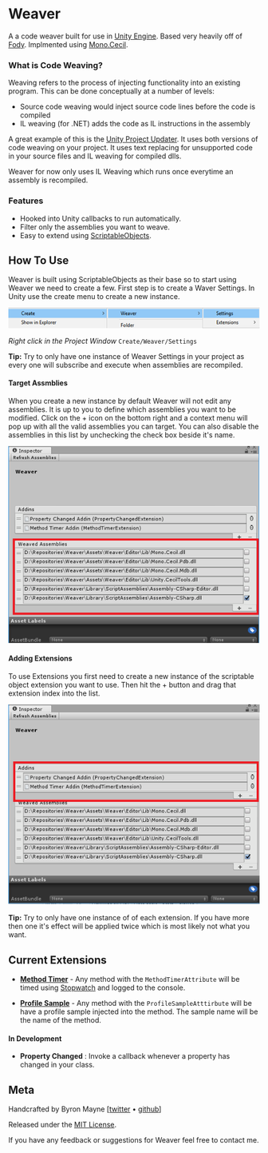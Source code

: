 # Weaver
A a code weaver built for use in [Unity Engine](https://unity3d.com/). Based very heavily off of [Fody](https://github.com/Fody/Fody). Implmented using [Mono.Cecil](http://www.mono-project.com/docs/tools+libraries/libraries/Mono.Cecil/).



### What is Code Weaving?
Weaving refers to the process of injecting functionality into an existing program. This can be done conceptually at a number of levels:

* Source code weaving would inject source code lines before the code is compiled
* IL weaving (for .NET) adds the code as IL instructions in the assembly


A great example of this is the [Unity Project Updater](https://docs.unity3d.com/Manual/APIUpdater.html). It uses both versions of code weaving on your project. It uses text replacing for unsupported code in your source files and IL weaving for compiled dlls.

Weaver for now only uses IL Weaving which runs once everytime an assembly is recompiled. 

### Features
* Hooked into Unity callbacks to run automatically. 
* Filter only the assemblies you want to weave. 
* Easy to extend using [ScriptableObjects](https://docs.unity3d.com/ScriptReference/ScriptableObject.html).


## How To Use
Weaver is built using ScriptableObjects as their base so to start using Weaver we need to create a few. First step is to create a Waver Settings. In Unity use the create menu to create a new instance. 


![](./docs/Weaver_CreateSettings.png)

*Right click in the Project Window* `Create/Weaver/Settings`


**Tip:** Try to only have one instance of Weaver Settings in your project as every one will subscribe and execute when assemblies are recompiled. 


#### Target Assmblies
When you create a new instance by default Weaver will not edit any assemblies. It is up to you to define which assemblies you want to be modified. Click on the + icon on the bottom right and a context menu will pop up with all the valid assemblies you can target. You can also disable the assemblies in this list by unchecking the check box beside it's name. 

![](./docs/Weaver_Assemblies.png)


#### Adding Extensions
To use Extensions you first need to create a new instance of the scriptable object extension you want to use. Then hit the + button and drag that extension index into the list. 

![](./docs/Weaver_Extensions.png)

**Tip:** Try to only have one instance of of each extension. If you have more then one it's effect will be applied twice which is most likely not what you want. 

## Current Extensions
* [**Method Timer**](./Assets/Weaver/Addins/MethodTimer/README.md) - Any method with the `MethodTimerAttribute` will be timed using [Stopwatch](https://msdn.microsoft.com/en-us/library/system.diagnostics.stopwatch(v=vs.110).aspx) and logged to the console. 

* [**Profile Sample**]() - Any method with the `ProfileSampleAtttirbute` will be have a profile sample injected into the method. The sample name will be the name of the method. 

#### In Development
* **Property Changed** : Invoke a callback whenever a property has changed in your class. 


## Meta

Handcrafted by Byron Mayne [[twitter](https://twitter.com/byMayne) &bull; [github](https://github.com/ByronMayne)]

Released under the [MIT License](http://www.opensource.org/licenses/mit-license.php).

If you have any feedback or suggestions for Weaver feel free to contact me. 
